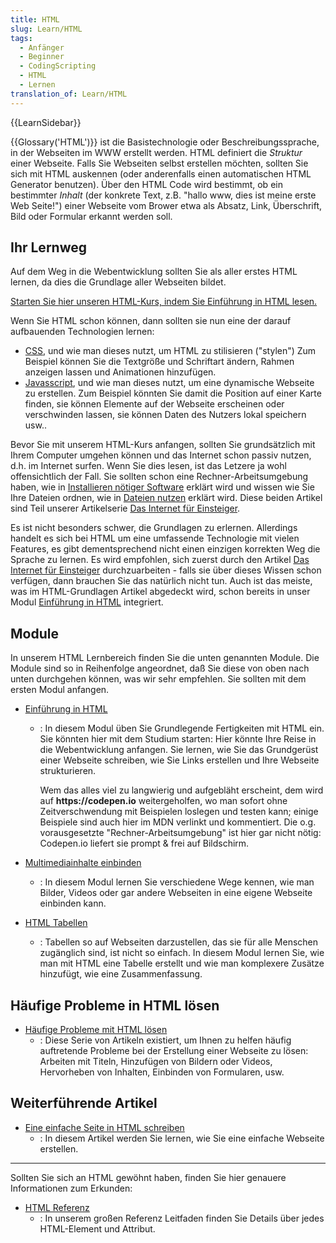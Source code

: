 ```yaml
---
title: HTML
slug: Learn/HTML
tags:
  - Anfänger
  - Beginner
  - CodingScripting
  - HTML
  - Lernen
translation_of: Learn/HTML
---
```

{{LearnSidebar}}

{{Glossary('HTML')}} ist die Basistechnologie oder Beschreibungssprache, in der Webseiten im WWW erstellt werden. HTML definiert die _Struktur_ einer Webseite. Falls Sie Webseiten selbst erstellen möchten, sollten Sie sich mit HTML auskennen (oder anderenfalls einen automatischen HTML Generator benutzen). Über den HTML Code wird bestimmt, ob ein bestimmter _Inhalt_ (der konkrete Text, z.B. "hallo www, dies ist meine erste Web Seite!") einer Webseite vom Brower etwa als Absatz, Link, Überschrift, Bild oder Formular erkannt werden soll.

## Ihr Lernweg

Auf dem Weg in die Webentwicklung sollten Sie als aller erstes HTML lernen, da dies die Grundlage aller Webseiten bildet.

[Starten Sie hier unseren HTML-Kurs, indem Sie Einführung in HTML lesen.](/de/Learn/HTML/Einf%C3%BChrung_in_HTML)

Wenn Sie HTML schon können, dann sollten sie nun eine der darauf aufbauenden Technologien lernen:

- [CSS](/de/docs/Learn/CSS), und wie man dieses nutzt, um HTML zu stilisieren ("stylen")
  Zum Beispiel können Sie die Textgröße und Schriftart ändern, Rahmen anzeigen lassen und Animationen hinzufügen.
- [Javasscript](/de/docs/Learn/JavaScript), und wie man dieses nutzt, um eine dynamische Webseite zu erstellen.
  Zum Beispiel könnten Sie damit die Position auf einer Karte finden, sie können Elemente auf der Webseite erscheinen oder verschwinden lassen, sie können Daten des Nutzers lokal speichern usw\..

Bevor Sie mit unserem HTML-Kurs anfangen, sollten Sie grundsätzlich mit Ihrem Computer umgehen können und das Internet schon passiv nutzen, d.h. im Internet surfen. Wenn Sie dies lesen, ist das Letzere ja wohl offensichtlich der Fall. Sie sollten schon eine Rechner-Arbeitsumgebung haben, wie in [Installieren nötiger Software](/de/docs/Learn/Getting_started_with_the_web/Installing_basic_software) erklärt wird und wissen wie Sie Ihre Dateien ordnen, wie in [Dateien nutzen](/de/docs/Learn/Getting_started_with_the_web/Dealing_with_files) erklärt wird. Diese beiden Artikel sind Teil unserer Artikelserie [Das Internet für Einsteiger](/de/docs/Learn/Getting_started_with_the_web).

Es ist nicht besonders schwer, die Grundlagen zu erlernen. Allerdings handelt es sich bei HTML um eine umfassende Technologie mit vielen Features, es gibt dementsprechend nicht einen einzigen korrekten Weg die Sprache zu lernen. Es wird empfohlen, sich zuerst durch den Artikel [Das Internet für Einsteiger](https://developer.mozilla.org/de/Learn/Getting_started_with_the_web) durchzuarbeiten - falls sie über dieses Wissen schon verfügen, dann brauchen Sie das natürlich nicht tun. Auch ist das meiste, was im HTML-Grundlagen Artikel abgedeckt wird, schon bereits in unser Modul [Einführung in HTML](/de/docs/Web/Guide/HTML/Introduction) integriert.

## Module

In unserem HTML Lernbereich finden Sie die unten genannten Module. Die Module sind so in Reihenfolge angeordnet, daß Sie diese von oben nach unten durchgehen können, was wir sehr empfehlen. Sie sollten mit dem ersten Modul anfangen.

- [Einführung in HTML](/de/Learn/HTML/Einf%C3%BChrung_in_HTML)

  - : In diesem Modul üben Sie Grundlegende Fertigkeiten mit HTML ein. Sie könnten hier mit dem Studium starten: Hier könnte Ihre Reise in die Webentwicklung anfangen. Sie lernen, wie Sie das Grundgerüst einer Webseite schreiben, wie Sie Links erstellen und Ihre Webseite strukturieren.

    Wem das alles viel zu langwierig und aufgebläht erscheint, dem wird auf **https\://codepen.io** weitergeholfen, wo man sofort ohne Zeitverschwendung mit Beispielen loslegen und testen kann; einige Beispiele sind auch hier im MDN verlinkt und kommentiert. Die o.g. vorausgesetzte "Rechner-Arbeitsumgebung" ist hier gar nicht nötig: Codepen.io liefert sie prompt & frei auf Bildschirm.

- [Multimediainhalte einbinden](/de/docs/Learn/HTML/Multimedia_and_embedding)
  - : In diesem Modul lernen Sie verschiedene Wege kennen, wie man Bilder, Videos oder gar andere Webseiten in eine eigene Webseite einbinden kann.
- [HTML Tabellen](/de/docs/Learn/HTML/Tables)
  - : Tabellen so auf Webseiten darzustellen, das sie für alle Menschen zugänglich sind, ist nicht so einfach. In diesem Modul lernen Sie, wie man mit HTML eine Tabelle erstellt und wie man komplexere Zusätze hinzufügt, wie eine Zusammenfassung.

## Häufige Probleme in HTML lösen

- [Häufige Probleme mit HTML lösen](/de/Learn/HTML/Howto)
  - : Diese Serie von Artikeln existiert, um Ihnen zu helfen häufig auftretende Probleme bei der Erstellung einer Webseite zu lösen: Arbeiten mit Titeln, Hinzufügen von Bildern oder Videos, Hervorheben von Inhalten, Einbinden von Formularen, usw.

## Weiterführende Artikel

- [Eine einfache Seite in HTML schreiben](/de/Learn/HTML/Write_a_simple_page_in_HTML)
  - : In diesem Artikel werden Sie lernen, wie Sie eine einfache Webseite erstellen.

---

Sollten Sie sich an HTML gewöhnt haben, finden Sie hier genauere Informationen zum Erkunden:

- [HTML Referenz](/de/docs/Web/HTML/Reference)
  - : In unserem großen Referenz Leitfaden finden Sie Details über jedes HTML-Element und Attribut.

